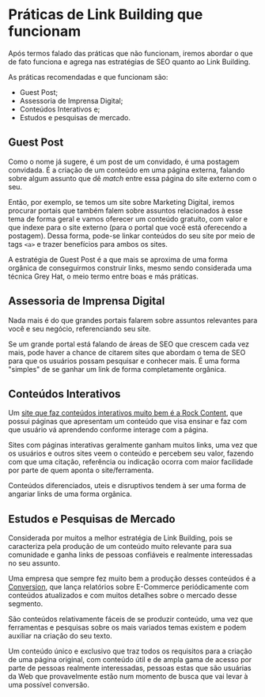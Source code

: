 # Práticas de Link Building que funcionam

Após termos falado das práticas que não funcionam, iremos abordar o que de fato funciona e agrega nas estratégias de SEO quanto ao Link Building.

As práticas recomendadas e que funcionam são:

- Guest Post;
- Assessoria de Imprensa Digital;
- Conteúdos Interativos e;
- Estudos e pesquisas de mercado.

## Guest Post

Como o nome já sugere, é um post de um convidado, é uma postagem convidada. É a criação de um conteúdo em uma página externa, falando sobre algum assunto que dê _match_ entre essa página do site externo com o seu.

Então, por exemplo, se temos um site sobre Marketing Digital, iremos procurar portais que também falem sobre assuntos relacionados à esse tema de forma geral e vamos oferecer um conteúdo gratuito, com valor e que indexe para o site externo (para o portal que você está oferecendo a postagem). Dessa forma, pode-se linkar conteúdos do seu site por meio de tags `<a>` e trazer benefícios para ambos os sites.

A estratégia de Guest Post é a que mais se aproxima de uma forma orgânica de conseguirmos construir links, mesmo sendo considerada uma técnica Grey Hat, o meio termo entre boas e más práticas.

## Assessoria de Imprensa Digital

Nada mais é do que grandes portais falarem sobre assuntos relevantes para você e seu negócio, referenciando seu site.

Se um grande portal está falando de áreas de SEO que crescem cada vez mais, pode haver a chance de citarem sites que abordam o tema de SEO para que os usuários possam pesquisar e conhecer mais. É uma forma "simples" de se ganhar um link de forma completamente orgânica.

## Conteúdos Interativos

Um [site que faz conteúdos interativos muito bem é a Rock Content](https://rockcontent.com/br/), que possui páginas que apresentam um conteúdo que visa ensinar e faz com que usuário vá aprendendo conforme interage com a página.

Sites com páginas interativas geralmente ganham muitos links, uma vez que os usuários e outros sites veem o conteúdo e percebem seu valor, fazendo com que uma citação, referência ou indicação ocorra com maior facilidade por parte de quem aponta o site/ferramenta.

Conteúdos diferenciados, uteis e disruptivos tendem à ser uma forma de angariar links de uma forma orgânica.

## Estudos e Pesquisas de Mercado

Considerada por muitos a melhor estratégia de Link Building, pois se caracteriza pela produção de um conteúdo muito relevante para sua comunidade e ganha links de pessoas confiáveis e realmente interessadas no seu assunto.

Uma empresa que sempre fez muito bem a produção desses conteúdos é a [Conversion](https://www.conversion.com.br/), que lança relatórios sobre E-Commerce periódicamente com conteúdos atualizados e com muitos detalhes sobre o mercado desse segmento.

São conteúdos relativamente fáceis de se produzir conteúdo, uma vez que ferramentas e pesquisas sobre os mais variados temas existem e podem auxiliar na criação do seu texto.

Um conteúdo único e exclusivo que traz todos os requisitos para a criação de uma página original, com conteúdo útil e de ampla gama de acesso por parte de pessoas realmente interessadas, pessoas estas que são usuárias da Web que provavelmente estão num momento de busca que vai levar à uma possível conversão.
